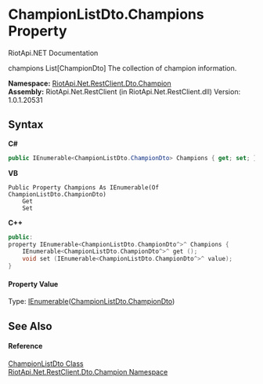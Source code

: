 # ChampionListDto.Champions Property 
RiotApi.NET Documentation 

champions List[ChampionDto] The collection of champion information.

**Namespace:**&nbsp;<a href="9d38b97f-3a23-79de-16cd-679cb0b39f3d">RiotApi.Net.RestClient.Dto.Champion</a><br />**Assembly:**&nbsp;RiotApi.Net.RestClient (in RiotApi.Net.RestClient.dll) Version: 1.0.1.20531

## Syntax

**C#**<br />
``` C#
public IEnumerable<ChampionListDto.ChampionDto> Champions { get; set; }
```

**VB**<br />
``` VB
Public Property Champions As IEnumerable(Of ChampionListDto.ChampionDto)
	Get
	Set
```

**C++**<br />
``` C++
public:
property IEnumerable<ChampionListDto.ChampionDto^>^ Champions {
	IEnumerable<ChampionListDto.ChampionDto^>^ get ();
	void set (IEnumerable<ChampionListDto.ChampionDto^>^ value);
}
```


#### Property Value
Type: <a href="http://msdn2.microsoft.com/en-us/library/9eekhta0" target="_blank">IEnumerable</a>(<a href="82e37ba6-8d47-1fd3-d42b-04a7dbb570b6">ChampionListDto.ChampionDto</a>)

## See Also


#### Reference
<a href="6c24d5ab-88c7-012f-a56e-602b18352f67">ChampionListDto Class</a><br /><a href="9d38b97f-3a23-79de-16cd-679cb0b39f3d">RiotApi.Net.RestClient.Dto.Champion Namespace</a><br />